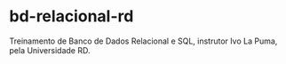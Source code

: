 # bd-relacional-rd
Treinamento de Banco de Dados Relacional e SQL, instrutor Ivo La Puma, pela Universidade RD.

